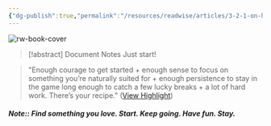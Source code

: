 ```yaml
---
{"dg-publish":true,"permalink":"/resources/readwise/articles/3-2-1-on-having-enough-the-power-of-books-and-a-recipe-for-success/","created":"","updated":""}
---
```


![rw-book-cover](https://readwise-assets.s3.amazonaws.com/static/images/article1.be68295a7e40.png)
> [!abstract] Document Notes
> Just start!

> "Enough courage to get started + enough sense to focus on something you’re naturally suited for + enough persistence to stay in the game long enough to catch a few lucky breaks + a lot of hard work. There’s your recipe." ([View Highlight](https://read.readwise.io/read/01ha80x0hjyvrascqjendrwpb8))

##### Note:: Find something you love. Start. Keep going. Have fun. Stay.

